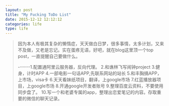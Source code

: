 ```yaml
---
layout: post
title: "My Fucking ToDo List"
date: 2015-12-12 12:12:12
categories: life
type: life
---
```


>因为本人有极其复杂的懒惰症，天天做白日梦，很多事情，太多计划，又来不及做，又老是忘记。实在蛋疼无语，好吧，就在blog这里顶一个top post，一直提醒自己要做什么。
>
>------1.配置通阿里云服务器，反向代理。
>2.和谯林飞写闹钟project
>3.健身，计时APP
>4.一部电影一句话APP,先联系网站的站长
>5.和丰胸搞APP，上市场，visa卡
>6.天天看妹纸项目，翻译，上google市场
>7.红蓝播放器项目，上google市场
>8.开通google开发者账号
>9.整理百度云资料，不要使用同步盘了。
>10.写一个和老婆专属的app，整理出恋爱笔记的内容。存取重要的微信的聊天记录。

